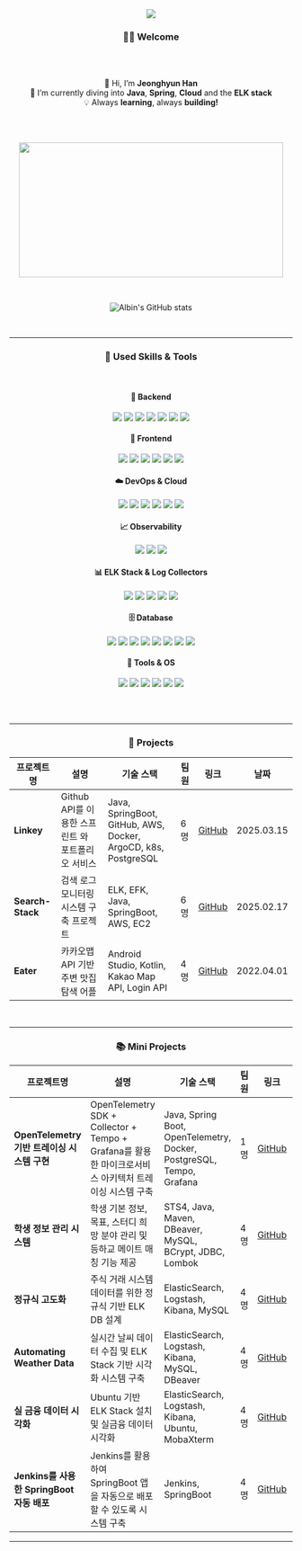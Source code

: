 <br>
<br>
<p align='center'>
    <img src="https://capsule-render.vercel.app/api?type=waving&color=90ee90&text=Learning,%20Growing,%20Creating&fontAlignY=50&fontColor=EEE4E1&fontSize=45&height=180&width=500&animation=fadeIn&borderRadius=30"/>
</p>



<h3 align="center">🙋‍♂️ Welcome</h3>


<br>
  
<br>
<p align="center">
  👋 Hi, I’m <strong>Jeonghyun Han</strong><br>
  🌱 I’m currently diving into <strong>Java</strong>, <strong>Spring</strong>, <strong>Cloud</strong> and the <strong>ELK stack</strong><br>
  💡 Always <strong>learning</strong>, always <strong>building!</strong><br>
</p>

<br>
<br>
<!-- | GitAnimals | GitHub Stats |
|------------|-------------|
| [![GitAnimals](https://render.gitanimals.org/farms/letsgojh0810)](https://www.gitanimals.org/en_US?utm_medium=image&utm_source=letsgojh0810&utm_content=farm) | ![GitHub Stats](https://github-readme-stats.vercel.app/api?username=letsgojh0810&show_icons=true&theme=slateorange&size_weight=0&custom_title=Let's%20Go!&text_bold=true&card_width=500) | -->

<p align="center">
  <a href="https://www.gitanimals.org/en_US?utm_medium=image&utm_source=letsgojh0810&utm_content=farm">
  <img
    src="https://render.gitanimals.org/farms/letsgojh0810"
    width="470"
    height="240"
  />
  </a>
</p>

<br>

<p align="center">
  <img src="https://github-readme-stats.vercel.app/api?username=letsgojh0810&show_icons=true&theme=vue" alt="Albin's GitHub stats" />
</p>


<br>




---
<h3 align="center">🔨 Used Skills & Tools</h3>

<br>

<!-- Backend -->
<h4 align="center">🌱 Backend</h4>
<p align="center">
  <img src="https://img.shields.io/badge/Java-007396?style=for-the-badge&logo=openjdk&logoColor=white"/>
  <img src="https://img.shields.io/badge/Spring Boot-6DB33F?style=for-the-badge&logo=spring-boot&logoColor=white"/>
  <img src="https://img.shields.io/badge/Spring Data JPA-007396?style=for-the-badge&logo=spring&logoColor=white"/>
  <img src="https://img.shields.io/badge/JPA-59666C?style=for-the-badge&logo=hibernate&logoColor=white"/>
  <img src="https://img.shields.io/badge/MyBatis-00618A?style=for-the-badge&logo=mybatis&logoColor=white"/>
  <img src="https://img.shields.io/badge/JDBC-007396?style=for-the-badge&logo=oracle&logoColor=white"/>
  <img src="https://img.shields.io/badge/Swagger-85EA2D?style=for-the-badge&logo=swagger&logoColor=black"/>
</p>

<!-- Frontend -->
<h4 align="center">🎨 Frontend</h4>
<p align="center">
  <img src="https://img.shields.io/badge/Vite-646CFF?style=for-the-badge&logo=vite&logoColor=white"/>
  <img src="https://img.shields.io/badge/React-61DAFB?style=for-the-badge&logo=react&logoColor=black"/>
  <img src="https://img.shields.io/badge/HTML5-E34F26?style=for-the-badge&logo=html5&logoColor=white"/>
  <img src="https://img.shields.io/badge/CSS3-1572B6?style=for-the-badge&logo=css3&logoColor=white"/>
  <img src="https://img.shields.io/badge/Servlet-6DB33F?style=for-the-badge&logo=java&logoColor=white"/>
  <img src="https://img.shields.io/badge/JSP-007396?style=for-the-badge&logo=java&logoColor=white"/>
</p>

<!-- DevOps & Cloud -->
<h4 align="center">☁️ DevOps & Cloud</h4>
<p align="center">
  <img src="https://img.shields.io/badge/AWS EC2-232F3E?style=for-the-badge&logo=amazonaws&logoColor=white"/>
  <img src="https://img.shields.io/badge/AWS S3-569A31?style=for-the-badge&logo=amazonaws&logoColor=white"/>
  <img src="https://img.shields.io/badge/AWS RDS-527FFF?style=for-the-badge&logo=amazonaws&logoColor=white"/>
  <img src="https://img.shields.io/badge/Jenkins-D24939?style=for-the-badge&logo=jenkins&logoColor=white"/>
  <img src="https://img.shields.io/badge/Kubernetes-326CE5?style=for-the-badge&logo=kubernetes&logoColor=white"/>
  <img src="https://img.shields.io/badge/Docker-2496ED?style=for-the-badge&logo=docker&logoColor=white"/>
</p>

<!-- Observability -->
<h4 align="center">📈 Observability</h4>
<p align="center">
  <img src="https://img.shields.io/badge/OpenTelemetry-000000?style=for-the-badge&logo=opentelemetry&logoColor=white"/>
  <img src="https://img.shields.io/badge/Grafana-F46800?style=for-the-badge&logo=grafana&logoColor=white"/>
  <img src="https://img.shields.io/badge/Tempo-2C2D72?style=for-the-badge&logo=grafana&logoColor=white"/>
</p>

<!-- ELK Stack -->
<h4 align="center">📊 ELK Stack & Log Collectors</h4>
<p align="center">
  <img src="https://img.shields.io/badge/Elasticsearch-005571?style=for-the-badge&logo=elasticsearch&logoColor=white"/>
  <img src="https://img.shields.io/badge/Logstash-005571?style=for-the-badge&logo=logstash&logoColor=white"/>
  <img src="https://img.shields.io/badge/Kibana-005571?style=for-the-badge&logo=kibana&logoColor=white"/>
  <img src="https://img.shields.io/badge/Filebeat-005571?style=for-the-badge&logo=elastic&logoColor=white"/>
  <img src="https://img.shields.io/badge/Fluentd-2A6EBB?style=for-the-badge&logo=fluentd&logoColor=white"/>
</p>


<!-- Database -->
<h4 align="center">🗄️ Database</h4>
<p align="center">
  <img src="https://img.shields.io/badge/PostgreSQL-31648c?style=for-the-badge&logo=postgresql&logoColor=white"/>
  <img src="https://img.shields.io/badge/MySQL-4479A1?style=for-the-badge&logo=mysql&logoColor=white"/>
  <img src="https://img.shields.io/badge/Oracle-F80000?style=for-the-badge&logo=oracle&logoColor=white"/>
  <img src="https://img.shields.io/badge/Redis-DC382D?style=for-the-badge&logo=redis&logoColor=white"/>
  <img src="https://img.shields.io/badge/Firebase-a08021?style=for-the-badge&logo=firebase&logoColor=ffcd34"/>
  <img src="https://img.shields.io/badge/DB2-003366?style=for-the-badge&logo=ibm&logoColor=white"/>
  <img src="https://img.shields.io/badge/Tibero-E60027?style=for-the-badge&logoColor=white"/>
  <img src="https://img.shields.io/badge/Altibase-005BAC?style=for-the-badge&logoColor=white"/>
</p>

<!-- Tools -->
<h4 align="center">🧰 Tools & OS</h4>
<p align="center">
  <img src="https://img.shields.io/badge/Postman-FF6C37?style=for-the-badge&logo=postman&logoColor=white"/>
  <img src="https://img.shields.io/badge/Ubuntu-E95420?style=for-the-badge&logo=ubuntu&logoColor=white"/>
  <img src="https://img.shields.io/badge/VMware-607078?style=for-the-badge&logo=vmware&logoColor=white"/>
  <img src="https://img.shields.io/badge/VirtualBox-183A61?style=for-the-badge&logo=virtualbox&logoColor=white"/>
  <img src="https://img.shields.io/badge/Linux-FCC624?style=for-the-badge&logo=linux&logoColor=black"/>
  <img src="https://img.shields.io/badge/Git-F05032?style=for-the-badge&logo=git&logoColor=white"/>
</p>


<br>
<br>

---
<h3 align="center">🚀 Projects</h3>



<table align="center">
  <thead>
    <tr>
      <th>프로젝트명</th>
      <th>설명</th>
      <th>기술 스택</th>
      <th>팀원</th>
      <th>링크</th>
      <th>날짜</th>
    </tr>
  </thead>
  <tbody>
    <tr>
      <td><strong>Linkey</strong></td>
      <td>Github API를 이용한 스프린트 와 포트폴리오 서비스</td>
      <td>Java, SpringBoot, GitHub, AWS, Docker, ArgoCD, k8s, PostgreSQL</td>
      <td>6명</td>
      <td><a href="https://github.com/Seollal-TF-TEAM/Linkey-infra">GitHub</a></td>
      <td>2025.03.15</td>
    </tr>
    <tr>
      <td><strong>Search-Stack</strong></td>
      <td>검색 로그 모니터링 시스템 구축 프로젝트</td>
      <td>ELK, EFK, Java, SpringBoot, AWS, EC2</td>
      <td>6명</td>
      <td><a href="https://github.com/Seollal-TF-TEAM/Search-Stack">GitHub</a></td>
      <td>2025.02.17</td>
    </tr>
    <tr>
      <td><strong>Eater</strong></td>
      <td>카카오맵 API 기반 주변 맛집 탐색 어플</td>
      <td>Android Studio, Kotlin, Kakao Map API, Login API</td>
      <td>4명</td>
      <td><a href="https://github.com/marha-hwang/eater">GitHub</a></td>
      <td>2022.04.01</td>
    </tr>

  </tbody>
</table>

<br>

---

<h3 align="center">📚 Mini Projects</h3>


<table align="center">
  <thead>
    <tr>
      <th>프로젝트명</th>
      <th>설명</th>
      <th>기술 스택</th>
      <th>팀원</th>
      <th>링크</th>
      <th>날짜</th>
    </tr>
  </thead>
  <tbody>
    <tr>
    <td><strong>OpenTelemetry 기반 트레이싱 시스템 구현</strong></td>
    <td>OpenTelemetry SDK + Collector + Tempo + Grafana를 활용한 마이크로서비스 아키텍처 트레이싱 시스템 구축</td>
    <td>Java, Spring Boot, OpenTelemetry, Docker, PostgreSQL, Tempo, Grafana</td>
    <td>1명</td>
    <td><a href="https://github.com/letsgojh0810/openTelemtry">GitHub</a></td>
    <td>2025.04.15</td>
  </tr>
    <tr>
      <td><strong>학생 정보 관리 시스템</strong></td>
      <td>학생 기본 정보, 목표, 스터디 희망 분야 관리 및 등하교 메이트 매칭 기능 제공</td>
      <td>STS4, Java, Maven, DBeaver, MySQL, BCrypt, JDBC, Lombok</td>
      <td>4명</td>
      <td><a href="https://github.com/letsgojh0810/WooriInfo">GitHub</a></td>
      <td>2025.01.10</td>
    </tr>
    <tr>
      <td><strong>정규식 고도화</strong></td>
      <td>주식 거래 시스템 데이터를 위한 정규식 기반 ELK DB 설계</td>
      <td>ElasticSearch, Logstash, Kibana, MySQL</td>
      <td>4명</td>
      <td><a href="https://github.com/letsgojh0810/RegularExpression_E-Quiet">GitHub</a></td>
      <td>2025.01.17</td>
    </tr>
    <tr>
      <td><strong>Automating Weather Data</strong></td>
      <td>실시간 날씨 데이터 수집 및 ELK Stack 기반 시각화 시스템 구축</td>
      <td>ElasticSearch, Logstash, Kibana, MySQL, DBeaver</td>
      <td>4명</td>
      <td><a href="https://github.com/letsgojh0810/weather">GitHub</a></td>
      <td>2025.01.21</td>
    </tr>
    <tr>
      <td><strong>실 금융 데이터 시각화</strong></td>
      <td>Ubuntu 기반 ELK Stack 설치 및 실금융 데이터 시각화</td>
      <td>ElasticSearch, Logstash, Kibana, Ubuntu, MobaXterm</td>
      <td>4명</td>
      <td><a href="https://github.com/letsgojh0810/wooridata">GitHub</a></td>
      <td>2025.01.24</td>
    </tr>
    <tr>
      <td><strong>Jenkins를 사용한 SpringBoot 자동 배포</strong></td>
      <td>Jenkins를 활용하여 SpringBoot 앱을 자동으로 배포할 수 있도록 시스템 구축</td>
      <td>Jenkins, SpringBoot</td>
      <td>4명</td>
      <td><a href="https://github.com/Kerning-City/CICD_jenkins">GitHub</a></td>
      <td>2025.??</td>
    </tr>
  </tbody>
</table>


---

<br>
<br>

